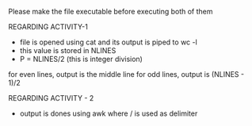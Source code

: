 Please make the file executable before executing both of them

REGARDING ACTIVITY-1
- file is opened using cat and its output is piped to wc -l
- this value is stored in NLINES
- P = NLINES/2 (this is integer division)

for even lines, output is the middle line
for odd lines, output is (NLINES - 1)/2

REGARDING ACTIVITY - 2
- output is dones using awk where / is used as delimiter  
